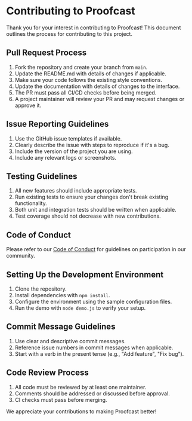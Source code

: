 # Contributing to Proofcast

Thank you for your interest in contributing to Proofcast! This document outlines the process for contributing to this project.

## Pull Request Process

1. Fork the repository and create your branch from `main`.
2. Update the README.md with details of changes if applicable.
3. Make sure your code follows the existing style conventions.
4. Update the documentation with details of changes to the interface.
5. The PR must pass all CI/CD checks before being merged.
6. A project maintainer will review your PR and may request changes or approve it.

## Issue Reporting Guidelines

1. Use the GitHub issue templates if available.
2. Clearly describe the issue with steps to reproduce if it's a bug.
3. Include the version of the project you are using.
4. Include any relevant logs or screenshots.

## Testing Guidelines

1. All new features should include appropriate tests.
2. Run existing tests to ensure your changes don't break existing functionality.
3. Both unit and integration tests should be written when applicable.
4. Test coverage should not decrease with new contributions.

## Code of Conduct

Please refer to our [Code of Conduct](CODE_OF_CONDUCT.md) for guidelines on participation in our community.

## Setting Up the Development Environment

1. Clone the repository.
2. Install dependencies with `npm install`.
3. Configure the environment using the sample configuration files.
4. Run the demo with `node demo.js` to verify your setup.

## Commit Message Guidelines

1. Use clear and descriptive commit messages.
2. Reference issue numbers in commit messages when applicable.
3. Start with a verb in the present tense (e.g., "Add feature", "Fix bug").

## Code Review Process

1. All code must be reviewed by at least one maintainer.
2. Comments should be addressed or discussed before approval.
3. CI checks must pass before merging.

We appreciate your contributions to making Proofcast better!